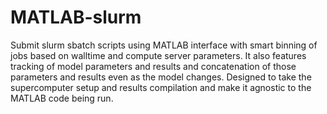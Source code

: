 # MATLAB-slurm
Submit slurm sbatch scripts using MATLAB interface with smart binning of jobs based on walltime and compute server parameters. It also features tracking of model parameters and results and concatenation of those parameters and results even as the model changes. Designed to take the supercomputer setup and results compilation and make it agnostic to the MATLAB code being run.
